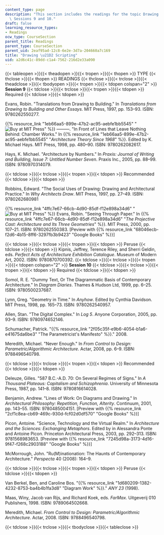 ```yaml
---
content_type: page
description: "This section includes the readings for the topic Drawing \u21D2 Scripting,\
  \ Sessions 9 and 10."
draft: false
learning_resource_types:
- Readings
ocw_type: CourseSection
parent_title: Readings
parent_type: CourseSection
parent_uid: 2eaf95ad-12c8-6e2e-3d7a-204660a7c169
title: "Drawing \u21D2 Scripting"
uid: a2d6c41c-89dd-c1a4-7562-216d2e33a090
---
```

{{< tableopen >}}{{< theadopen >}}{{< tropen >}}{{< thopen >}}
TYPE
{{< thclose >}}{{< thopen >}}
READINGS
{{< thclose >}}{{< trclose >}}{{< theadclose >}}{{< tbodyopen >}}{{< tropen >}}{{< tdopen colspan="2" >}}
**Session 9**
{{< tdclose >}}{{< trclose >}}{{< tropen >}}{{< tdopen >}}
Required
{{< tdclose >}}{{< tdopen >}}

Evans, Robin. "Translations from Drawing to Building." In *Translations from Drawing to Building and Other Essays*. MIT Press, 1997, pp. 153–93. ISBN: 9780262550277.

{{% resource_link "1eb66aa5-899e-47b2-ac95-aebfe1bb5545" "![Buy at MIT Press](/images/mp_logo.gif)" %}} ———. "In Front of Lines that Leave Nothing Behind: Chamber Works." In {{% resource_link "1eb66aa5-899e-47b2-ac95-aebfe1bb5545" "*Architecture Theory Since 1968*" %}}. Edited by K. Michael Hays. MIT Press, 1998, pp. 480–90. ISBN: 9780262082617.

Hays, K. Michael. "Architecture by Numbers." In *Praxis: Journal of Writing and Building, Issue 7: Untitled Number Seven*. Praxis Inc., 2005, pp. 88–99. ISBN: 9780970314079.

{{< tdclose >}}{{< trclose >}}{{< tropen >}}{{< tdopen >}}
Recommended
{{< tdclose >}}{{< tdopen >}}

Robbins, Edward. "The Social Uses of Drawing: Drawing and Architectural Practice." In *Why Architects Draw*. MIT Press, 1997, pp. 27–49. ISBN: 9780262680981

{{% resource_link "4ffc7e67-66cb-4d90-85df-f12e898a34d6" "![Buy at MIT Press](/images/mp_logo.gif)" %}} Evans, Robin. "Seeing Through Paper." In {{% resource_link "4ffc7e67-66cb-4d90-85df-f12e898a34d6" "*The Projective Cast: Architecture and Its Three Geometries*" %}}. MIT Press, 2000, pp. 107–21. ISBN: 9780262550383. \[Peview with {{% resource_link "68046ecb-f2d6-4b15-8ff6-3297fb3b9423" "Google Books" %}}\]

{{< tdclose >}}{{< trclose >}}{{< tropen >}}{{< tdopen >}}
Peruse
{{< tdclose >}}{{< tdopen >}}
Kipnis, Jeffrey, Terence Riley, and Sherri Geldin, eds. *Perfect Acts of Architecture Exhibition Catalogue*. Museum of Modern Art, 2002. ISBN: 9780870700392.
{{< tdclose >}}{{< trclose >}}{{< tropen >}}{{< tdopen colspan="2" >}}
**Session 10**
{{< tdclose >}}{{< trclose >}}{{< tropen >}}{{< tdopen >}}
Required
{{< tdclose >}}{{< tdopen >}}

Somol, R. E. "Dummy Text, Or The Diagrammatic Basis of Contemporary Architecture." In *Diagram Diaries*. Thames & Hudson Ltd, 1999, pp. 6–25. ISBN: 9780500237687.

Lynn, Greg. "Geometry in Time." In *Anyhow*. Edited by Cynthia Davidson. MIT Press, 1998, pp. 165–73. ISBN: 9780262540957.

Allen, Stan. "The Digital Complex." In *Log 5*. Anyone Corporation, 2005, pp. 93–9. ISBN: 9780974652146.

Schumacher, Patrick. "{{% resource_link "2f05c35f-e9b6-4054-b1a6-e41675da6be3" "The Parametricist's Manifesto" %}}." 2008.

Meredith, Michael. "Never Enough." In *From Control to Design: Parametric/Algorithmic Architecture*. Actar, 2008, pp. 6–9. ISBN: 9788496540798.

{{< tdclose >}}{{< trclose >}}{{< tropen >}}{{< tdopen >}}
Recommended
{{< tdclose >}}{{< tdopen >}}

Deleuze, Gilles. "587 B.C.-A.D. 70: On Several Regimes of Signs." In *A Thousand Plateaus: Capitalism and Schizophrenia*. University of Minnesota Press, 1987, pp. 141–8. ISBN: 9780816614028.

Benjamin, Andrew. "Lines of Work: On Diagrams and Drawing." In *Architectural Philosophy: Repetition, Function, Alterity*. Continuum, 2001, pp. 143–55. ISBN: 9780485004151. \[Preview with {{% resource_link "2cf1c8ea-cb69-469c-930d-fcf02d0df570" "Google Books" %}}\]

Picon, Antoine. "Science, Technology and the Virtual Realm." In *Architecture and the Sciences: Exchanging Metaphors*. Edited by in Alessandra Ponte and Antoine Picon. Princeton Architectural Press, 2003, pp. 292–313. ISBN: 9781568983653. \[Preview with {{% resource_link "7245d98a-3173-4d16-9f47-f268c2903188" "Google Books" %}}\]

McMorrough, John. "Ru(M)inationation: The Haunts of Contemporary Architecture." *Perspecta* 40 (2008): 164–9.

{{< tdclose >}}{{< trclose >}}{{< tropen >}}{{< tdopen >}}
Peruse
{{< tdclose >}}{{< tdopen >}}

Van Berkel, Ben, and Caroline Bos. "{{% resource_link "1d680209-1382-4232-8753-ba4b4b1fa3d8" "Diagram Work" %}}." *ANY 23* (1998).

Maas, Winy, Jacob van Rijs, and Richard Koek, eds. *FarMax*. Uitgeverij 010 Publishers, 1998. ISBN: 9789064502668.

Meredith, Michael. *From Control to Design: Parametric/Algorithmic Architecture*. Actar, 2008. ISBN: 9788496540798.

{{< tdclose >}}{{< trclose >}}{{< tbodyclose >}}{{< tableclose >}}